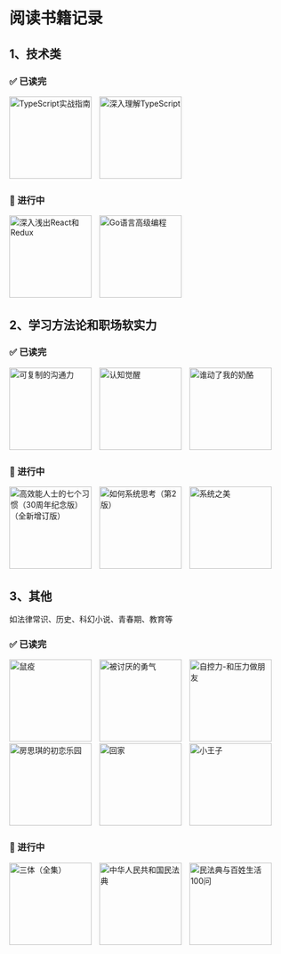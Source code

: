 # 阅读书籍记录

## 1、技术类

### ✅ 已读完

<img width="148" style="margin-right:10px;" src="https://weread-1258476243.file.myqcloud.com/weread/cover/54/YueWen_25404744/t6_YueWen_25404744.jpg" alt="TypeScript实战指南" />
<img width="148" style="margin-right:10px;" src="https://wfqqreader-1252317822.image.myqcloud.com/cover/294/29126294/t6_29126294.jpg" alt="深入理解TypeScript" />

### 💬 进行中

<img width="148" style="margin-right:10px;" src="https://wfqqreader-1252317822.image.myqcloud.com/cover/204/858204/t6_858204.jpg" alt="深入浅出React和Redux" />
<img width="148" style="margin-right:10px;" src="https://wfqqreader-1252317822.image.myqcloud.com/cover/235/30179235/t6_30179235.jpg" alt="Go语言高级编程" />

## 2、学习方法论和职场软实力

### ✅ 已读完

<img width="148" style="margin-right:10px;" src="https://wfqqreader-1252317822.image.myqcloud.com/cover/558/31403558/t6_31403558.jpg" alt="可复制的沟通力" />
<img width="148" style="margin-right:10px;" src="https://weread-1258476243.file.myqcloud.com/weread/cover/86/YueWen_33628204/t6_YueWen_33628204.jpg" alt="认知觉醒" />
<img width="148" style="margin-right:10px;" src="https://weread-1258476243.file.myqcloud.com/weread/cover/29/YueWen_635948/t6_YueWen_635948.jpg" alt="谁动了我的奶酪" />

### 💬 进行中

<img width="148" style="margin-right:10px;" src="https://wfqqreader-1252317822.image.myqcloud.com/cover/600/33810600/t6_33810600.jpg" alt="高效能人士的七个习惯（30周年纪念版）（全新增订版）" />
<img width="148" style="margin-right:10px;" src="https://wfqqreader-1252317822.image.myqcloud.com/cover/441/35626441/t6_35626441.jpg" alt="如何系统思考（第2版）" />
<img width="148" style="margin-right:10px;" src="https://weread-1258476243.file.myqcloud.com/weread/cover/56/YueWen_23456969/t6_YueWen_23456969.jpg" alt="系统之美" />

## 3、其他

如法律常识、历史、科幻小说、青春期、教育等

### ✅ 已读完

<img width="148" style="margin-right:10px;" src="https://weread-1258476243.file.myqcloud.com/weread/cover/68/YueWen_860141/t6_YueWen_860141.jpg" alt="鼠疫" />
<img width="148" style="margin-right:10px;" src="https://wfqqreader-1252317822.image.myqcloud.com/cover/385/25615385/t6_25615385.jpg" alt="被讨厌的勇气" />
<img width="148" style="margin-right:10px;" src="https://weread-1258476243.file.myqcloud.com/weread/cover/33/YueWen_810297/t6_YueWen_810297.jpg" alt="自控力-和压力做朋友" />
<img width="148" style="margin-right:10px;" src="https://weread-1258476243.file.myqcloud.com/weread/cover/87/YueWen_923092/t6_YueWen_923092.jpg" alt="房思琪的初恋乐园" />
<img width="148" style="margin-right:10px;" src="https://weread-1258476243.file.myqcloud.com/weread/cover/54/cpPlatform_h5ZL6NHQzH8d4WaJQbbY5J/t6_cpPlatform_h5ZL6NHQzH8d4WaJQbbY5J.jpg" alt="回家" />
<img width="148" style="margin-right:10px;" src="https://weread-1258476243.file.myqcloud.com/weread/cover/4/YueWen_216212/t6_YueWen_216212.jpg" alt="小王子" />

### 💬 进行中

<img width="148" style="margin-right:10px;" src="https://weread-1258476243.file.myqcloud.com/weread/cover/44/YueWen_695233/t6_YueWen_695233.jpg" alt="三体（全集）" />
<img width="148" style="margin-right:10px;" src="https://weread-1258476243.file.myqcloud.com/weread/cover/44/YueWen_32444313/t6_YueWen_32444313.jpg" alt="中华人民共和国民法典" />
<img width="148" style="margin-right:10px;" src="https://weread-1258476243.file.myqcloud.com/weread/cover/17/YueWen_36941125/t6_YueWen_36941125.jpg" alt="民法典与百姓生活100问" />
